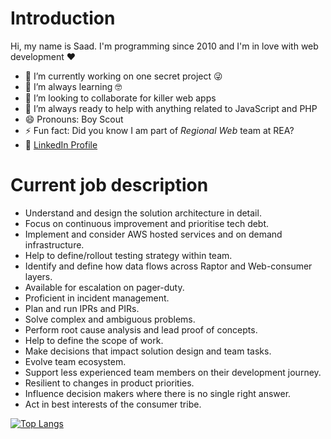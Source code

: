 # Introduction
Hi, my name is Saad. I'm programming since 2010 and I'm in love with web development ❤️

- 🔭 I’m currently working on one secret project 😜
- 🌱 I’m always learning 🤓
- 👯 I’m looking to collaborate for killer web apps
- 🤔 I’m always ready to help with anything related to JavaScript and PHP
- 😄 Pronouns: Boy Scout
- ⚡ Fun fact: Did you know I am part of _Regional Web_ team at REA?
- :link: [LinkedIn Profile](https://www.linkedin.com/in/msaadsiddiqui)

# Current job description
- Understand and design the solution architecture in detail.
- Focus on continuous improvement and prioritise tech debt.
- Implement and consider AWS hosted services and on demand infrastructure.
- Help to define/rollout testing strategy within team.
- Identify and define how data flows across Raptor and Web-consumer layers.
- Available for escalation on pager-duty.
- Proficient in incident management.
- Plan and run IPRs and PIRs.
- Solve complex and ambiguous problems.
- Perform root cause analysis and lead proof of concepts.
- Help to define the scope of work.
- Make decisions that impact solution design and team tasks.
- Evolve team ecosystem.
- Support less experienced team members on their development journey.
- Resilient to changes in product priorities.
- Influence decision makers where there is no single right answer.
- Act in best interests of the consumer tribe.

[![Top Langs](https://github-readme-stats.vercel.app/api/top-langs/?username=mazemax)](https://github.com/anuraghazra/github-readme-stats)
